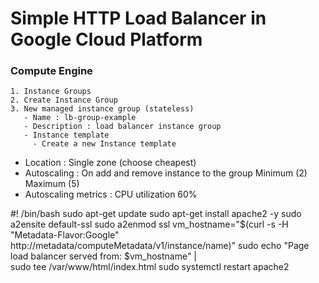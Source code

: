 # Simple HTTP Load Balancer in Google Cloud Platform

### Compute Engine
    1. Instance Groups
    2. Create Instance Group
    3. New managed instance group (stateless)
       - Name : lb-group-example
       - Description : load balancer instance group
       - Instance template
         - Create a new Instance template
		
- Location : Single zone (choose cheapest)
- Autoscaling : On add and remove instance to the group
  Minimum (2) Maximum (5)
- Autoscaling metrics : CPU utilization 60%



#! /bin/bash
sudo apt-get update
sudo apt-get install apache2 -y
sudo a2ensite default-ssl
sudo a2enmod ssl
vm_hostname="$(curl -s -H "Metadata-Flavor:Google" http://metadata/computeMetadata/v1/instance/name)"
sudo echo "Page load balancer served from: $vm_hostname" | \
sudo tee /var/www/html/index.html
sudo systemctl restart apache2
